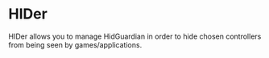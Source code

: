 # HIDer
HIDer allows you to manage HidGuardian in order to hide chosen controllers from being seen by games/applications.
